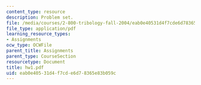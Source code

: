 ```yaml
---
content_type: resource
description: Problem set.
file: /media/courses/2-800-tribology-fall-2004/eab0e40531d4f7cde6d78365e83b059c_hw1.pdf
file_type: application/pdf
learning_resource_types:
- Assignments
ocw_type: OCWFile
parent_title: Assignments
parent_type: CourseSection
resourcetype: Document
title: hw1.pdf
uid: eab0e405-31d4-f7cd-e6d7-8365e83b059c
---
```

